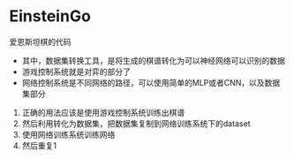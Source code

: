 # EinsteinGo
爱恩斯坦棋的代码

- 其中，数据集转换工具，是将生成的棋谱转化为可以神经网络可以识别的数据
- 游戏控制系统就是对弈的部分了
- 网络控制系统是不同网络的路径，可以使用简单的MLP或者CNN，以及数据集部分

1. 正确的用法应该是使用游戏控制系统训练出棋谱
2. 然后利用转化为数据集，把数据集复制到网络训练系统下的dataset
3. 使用网络训练系统训练网络
4. 然后重复1
